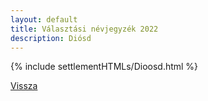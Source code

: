 ```yaml
---
layout: default
title: Választási névjegyzék 2022
description: Diósd
---
```


{% include settlementHTMLs/Dioosd.html %}

[Vissza](../)